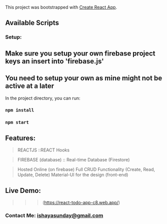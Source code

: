 This project was bootstrapped with [Create React App](https://github.com/facebook/create-react-app).

## Available Scripts

### Setup:
## Make sure you setup your own firebase project keys an insert into 'firebase.js'
## You need to setup your own as mine might not be active at a later


In the project directory, you can run:

### `npm install`
### `npm start`

## Features:
> REACTJS
  ::REACT Hooks
 
> FIREBASE (database)
  :: Real-time Database (Firestore)

> Hosted Online (on firebase)
> Full CRUD Functionality (Create, Read, Update, Delete)
> Material-UI for the design (front-end)


## Live Demo: 
>>> (https://react-todo-app-c8.web.app/)

### Contact Me: ishayasunday@gmail.com
